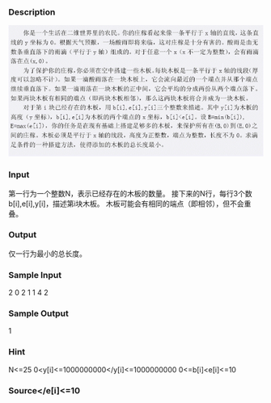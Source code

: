 
### Description
![](/images/1285.jpg)
### Input
第一行为一个整数N，表示已经存在的木板的数量。
接下来的N行，每行3个数b[i],e[i],y[i]，描述第i块木板。
木板可能会有相同的端点（即相邻），但不会重叠。
### Output
仅一行为最小的总长度。
### Sample Input
2
0 2 1
1 4 2
### Sample Output
1
### Hint
N<=25
0<y[i]<=1000000000</y[i]<=1000000000
0<=b[i]<e[i]<=10
### Source</e[i]<=10
### 